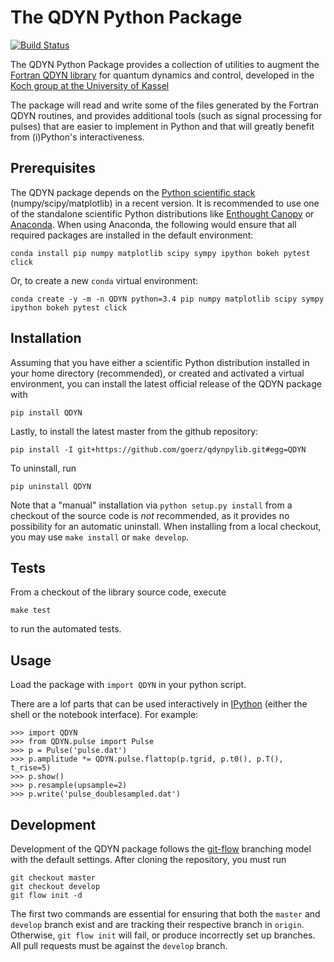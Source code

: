 # The QDYN Python Package

[![Build Status](https://travis-ci.org/goerz/qdynpylib.svg?branch=master)](https://travis-ci.org/goerz/qdynpylib)

The QDYN Python Package provides a collection of utilities to augment the
[Fortran QDYN library][QDYN] for quantum dynamics and control, developed in the
[Koch group at the University of Kassel][AGKOCH]

The package will read and write some of the files generated
by the Fortran QDYN routines, and provides additional tools (such as signal
processing for pulses) that are easier to implement in Python and that will
greatly benefit from (i)Python's interactiveness.


## Prerequisites ##

The QDYN package depends on the [Python scientific stack][Scipy]
(numpy/scipy/matplotlib) in a recent version. It is recommended to use one of
the standalone scientific Python distributions like [Enthought Canopy][EPD]
or [Anaconda][]. When using Anaconda, the following would ensure that all
required packages are installed in the default environment:

    conda install pip numpy matplotlib scipy sympy ipython bokeh pytest click

Or, to create a new `conda` virtual environment:

    conda create -y -m -n QDYN python=3.4 pip numpy matplotlib scipy sympy ipython bokeh pytest click

## Installation ##

Assuming that you have either a scientific Python distribution installed in your
home directory (recommended), or created and activated a virtual environment,
you can install the latest official release of the QDYN package with

    pip install QDYN

Lastly, to install the latest master from the github repository:

    pip install -I git+https://github.com/goerz/qdynpylib.git#egg=QDYN

To uninstall, run

    pip uninstall QDYN

Note that a "manual" installation via `python setup.py install` from a checkout
of the source code is *not* recommended, as it provides no possibility for an
automatic uninstall. When installing from a local checkout, you may use
`make install` or `make develop`.


## Tests ##

From a checkout of the library source code, execute

    make test

to run the automated tests.

## Usage ##

Load the package with `import QDYN` in your python script.

There are a lof parts that can be used interactively in
[IPython][] (either the shell or the notebook interface).
For example:

    >>> import QDYN
    >>> from QDYN.pulse import Pulse
    >>> p = Pulse('pulse.dat')
    >>> p.amplitude *= QDYN.pulse.flattop(p.tgrid, p.t0(), p.T(), t_rise=5)
    >>> p.show()
    >>> p.resample(upsample=2)
    >>> p.write('pulse_doublesampled.dat')

## Development ##

Development of the QDYN package follows the [git-flow][] branching model with
the default settings. After cloning the repository, you must run

    git checkout master
    git checkout develop
    git flow init -d

The first two commands are essential for ensuring that both the `master` and
`develop` branch exist and are tracking their respective branch in `origin`.
Otherwise, `git flow init` will fail, or produce incorrectly set up branches.
All pull requests must be against the `develop` branch.

[git-flow]: https://github.com/nvie/gitflow#git-flow
[AGKOCH]: http://www.uni-kassel.de/fb10/en/institutes/physics/research-groups/quantum-dynamics-and-control/homepage.html
[QDYN]: https://www.qdyn-library.net/
[EPD]: https://www.enthought.com/products/canopy/
[Scipy]: http://www.scipy.org
[IPython]: http://ipython.org
[Anaconda]: https://store.continuum.io/cshop/anaconda/
